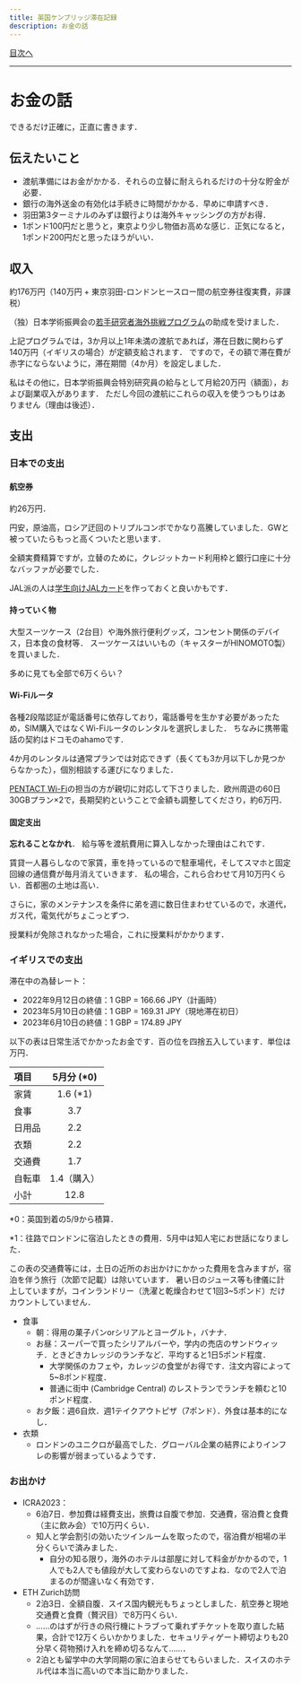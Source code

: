 ```yaml
---
title: 英国ケンブリッジ滞在記録
description: お金の話
---
```


[目次へ](./index)

---

# お金の話

できるだけ正確に，正直に書きます．

## 伝えたいこと

- 渡航準備にはお金がかかる．それらの立替に耐えられるだけの十分な貯金が必要．
- 銀行の海外送金の有効化は手続きに時間がかかる．早めに申請すべき．
- 羽田第3ターミナルのみずほ銀行よりは海外キャッシングの方がお得．
- 1ポンド100円だと思うと，東京より少し物価お高めな感じ．正気になると，1ポンド200円だと思ったほうがいい．

## 収入

約176万円（140万円 + 東京羽田-ロンドンヒースロー間の航空券往復実費，非課税）

（独）日本学術振興会の[若手研究者海外挑戦プログラム](https://www.jsps.go.jp/j-abc/index.html)の助成を受けました．

上記プログラムでは，3か月以上1年未満の渡航であれば，滞在日数に関わらず140万円（イギリスの場合）が定額支給されます．
ですので，その額で滞在費が赤字にならないように，滞在期間（4か月）を設定しました．

私はその他に，日本学術振興会特別研究員の給与として月給20万円（額面），および副業収入があります．
ただし今回の渡航にこれらの収入を使うつもりはありません（理由は後述）．

## 支出

### 日本での支出

#### 航空券

約26万円．

円安，原油高，ロシア迂回のトリプルコンボでかなり高騰していました．GWと被っていたらもっと高くついたと思います．

全額実費精算ですが，立替のために，クレジットカード利用枠と銀行口座に十分なバッファが必要でした．

JAL派の人は[学生向けJALカード](https://www.jal.co.jp/jp/ja/jalcard/card/navi.html)を作っておくと良いかもです．

#### 持っていく物

大型スーツケース（2台目）や海外旅行便利グッズ，コンセント関係のデバイス，日本食の食材等．
スーツケースはいいもの（キャスターがHINOMOTO製）を買いました．

多めに見ても全部で6万くらい？

#### Wi-Fiルータ

各種2段階認証が電話番号に依存しており，電話番号を生かす必要があったため，SIM購入ではなくWi-Fiルータのレンタルを選択しました．
ちなみに携帯電話の契約はドコモのahamoです．

4か月のレンタルは通常プランでは対応できず（長くても3か月以下しか見つからなかった），個別相談する運びになりました．

[PENTACT Wi-Fi](https://pentact-wifi.com/)の担当の方が親切に対応して下さりました．欧州周遊の60日30GBプラン×2で，長期契約ということで金額も調整してくださり，約6万円．

#### 固定支出

**忘れることなかれ**．
給与等を渡航費用に算入しなかった理由はこれです．

賃貸一人暮らしなので家賃，車を持っているので駐車場代，そしてスマホと固定回線の通信費が毎月消えていきます．
私の場合，これら合わせて月10万円くらい．首都圏の土地は高い．

さらに，家のメンテナンスを条件に弟を週に数日住まわせているので，水道代，ガス代，電気代がちょこっとずつ．

授業料が免除されなかった場合，これに授業料がかかります．

### イギリスでの支出

滞在中の為替レート：

- 2022年9月12日の終値：1 GBP = 166.66 JPY（計画時）
- 2023年5月10日の終値：1 GBP = 169.31 JPY（現地滞在初日）
- 2023年6月10日の終値：1 GBP = 174.89 JPY

以下の表は日常生活でかかったお金です．百の位を四捨五入しています．単位は万円．

| 項目 | 5月分 (*0) |
| :--- | :---: |
| 家賃 | 1.6 (*1) |
| 食事 | 3.7 |
| 日用品 | 2.2 |
| 衣類 | 2.2 |
| 交通費 | 1.7 |
| 自転車 | 1.4（購入） |
| 小計 | 12.8 |

*0：英国到着の5/9から積算．

*1：往路でロンドンに宿泊したときの費用．5月中は知人宅にお世話になりました．

この表の交通費等には，土日の近所のお出かけにかかった費用を含みますが，宿泊を伴う旅行（次節で記載）は除いています．
暑い日のジュース等も律儀に計上していますが，コインランドリー（洗濯と乾燥合わせて1回3~5ポンド）だけカウントしていません．

- 食事
  - 朝：得用の菓子パンorシリアルとヨーグルト，バナナ．
  - お昼：スーパーで買ったシリアルバーや，学内の売店のサンドウィッチ．ときどきカレッジのランチなど．平均すると1日5ポンド程度．
    - 大学関係のカフェや，カレッジの食堂がお得です．注文内容によって5~8ポンド程度．
    - 普通に街中 (Cambridge Central) のレストランでランチを頼むと10ポンド程度．
  - お夕飯：週6自炊．週1テイクアウトピザ（7ポンド）．外食は基本的になし．
- 衣類
  - ロンドンのユニクロが最高でした．グローバル企業の結界によりインフレの影響が弱まっているようです．

### お出かけ

- ICRA2023：
    - 6泊7日．参加費は経費支出，旅費は自腹で参加．交通費，宿泊費と食費（主に飲み会）で10万円くらい．
    - 知人と学会割引の効いたツインルームを取ったので，宿泊費が相場の半分くらいで済みました．
        - 自分の知る限り，海外のホテルは部屋に対して料金がかかるので，1人でも2人でも値段が大して変わらないのですよね．なので2人で泊まるのが間違いなく有効です．
- ETH Zurich訪問
    - 2泊3日．全額自腹．スイス国内観光もちょっとしました．航空券と現地交通費と食費（贅沢目）で8万円くらい．
    - ……のはずが行きの飛行機にトラブって乗れずチケットを取り直した結果，合計で12万くらいかかりました．セキュリティゲート締切よりも20分早く荷物預け入れを締め切るなんて……．
    - 2泊とも留学中の大学同期の家に泊まらせてもらいました．スイスのホテル代は本当に高いので本当に助かりました．
